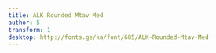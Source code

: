 ```yaml
---
title: ALK Rounded Mtav Med
author: 5
transform: 1
desktop: http://fonts.ge/ka/font/685/ALK-Rounded-Mtav-Med
---
```

